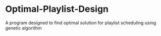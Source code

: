 # Optimal-Playlist-Design
 A program designed to find optimal solution for playlist scheduling using genetic algorithm
